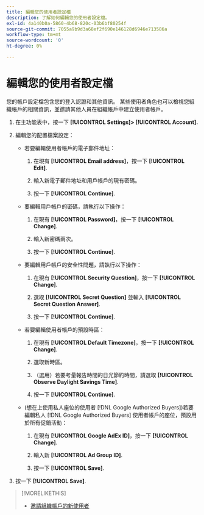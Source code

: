 ```yaml
---
title: 編輯您的使用者設定檔
description: 了解如何編輯您的使用者設定檔。
exl-id: 4a140b0a-5860-4b68-820c-03b6bf80254f
source-git-commit: 7055a9b9d3a68ef2f690e146128d6946e713586a
workflow-type: tm+mt
source-wordcount: '0'
ht-degree: 0%

---
```


# 編輯您的使用者設定檔

您的帳戶設定檔包含您的登入認證和其他資訊。 某些使用者角色也可以檢視您組織帳戶的相關資訊，並邀請其他人員在組織帳戶中建立使用者帳戶。

1. 在主功能表中，按一下 **[!UICONTROL Settings]> [!UICONTROL Account].**

1. 編輯您的配置檔案設定：

   * 若要編輯使用者帳戶的電子郵件地址：

      1. 在現有 **[!UICONTROL Email address]**，按一下 **[!UICONTROL Edit]**.

      1. 輸入新電子郵件地址和用戶帳戶的現有密碼。

      1. 按一下 **[!UICONTROL Continue]**.
   * 要編輯用戶帳戶的密碼，請執行以下操作：

      1. 在現有 **[!UICONTROL Password]**，按一下 **[!UICONTROL Change]**.

      1. 輸入新密碼兩次。

      1. 按一下 **[!UICONTROL Continue]**.
   * 要編輯用戶帳戶的安全性問題，請執行以下操作：

      1. 在現有 **[!UICONTROL Security Question]**，按一下 **[!UICONTROL Change]**.

      1. 選取 **[!UICONTROL Secret Question]** 並輸入 **[!UICONTROL Secret Question Answer]**.

      1. 按一下 **[!UICONTROL Continue]**.
   * 若要編輯使用者帳戶的預設時區：

      1. 在現有 **[!UICONTROL Default Timezone]**，按一下 **[!UICONTROL Change]**.

      1. 選取新時區。

      1. （選用）若要考量報告時間的日光節約時間，請選取 **[!UICONTROL Observe Daylight Savings Time]**.

      1. 按一下 **[!UICONTROL Continue]**.
   * (想在上使用私人座位的使用者 [!DNL Google Authorized Buyers])若要編輯私人 [!DNL Google Authorized Buyers] 使用者帳戶的座位，預設用於所有促銷活動：

      1. 在現有 **[!UICONTROL Google AdEx ID]**，按一下 **[!UICONTROL Change]**.

      1. 輸入新 **[!UICONTROL Ad Group ID]**.

      1. 按一下 **[!UICONTROL Save]**.





1. 按一下 **[!UICONTROL Save]**.

>[!MORELIKETHIS]
>
>* [邀請組織帳戶的新使用者](user-invite.md)


<!-- >* [User Profile and Organization Account Settings](user-and-account-settings.md) -->
